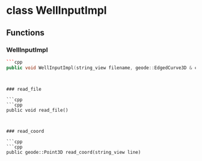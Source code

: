 # class WellInputImpl


## Functions

### WellInputImpl

```cpp
```cpp
public void WellInputImpl(string_view filename, geode::EdgedCurve3D & curve)
```
```


### read_file

```cpp
```cpp
public void read_file()
```
```


### read_coord

```cpp
```cpp
public geode::Point3D read_coord(string_view line)
```
```




